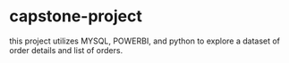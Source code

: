 # capstone-project
this project utilizes MYSQL, POWERBI, and python to explore a dataset of order details and list of orders.
